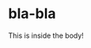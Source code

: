 bla-bla
=======
<html>
  <head>
    <title>An example of the body tag</title>
  </head>
  <body>
    This is inside the body!
  </body>
</html>
